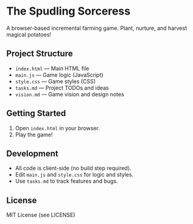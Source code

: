 # The Spudling Sorceress

A browser-based incremental farming game. Plant, nurture, and harvest magical potatoes!

## Project Structure

- `index.html` — Main HTML file
- `main.js` — Game logic (JavaScript)
- `style.css` — Game styles (CSS)
- `tasks.md` — Project TODOs and ideas
- `vision.md` — Game vision and design notes

## Getting Started

1. Open `index.html` in your browser.
2. Play the game!

## Development

- All code is client-side (no build step required).
- Edit `main.js` and `style.css` for logic and styles.
- Use `tasks.md` to track features and bugs.

## License

MIT License (see LICENSE)
